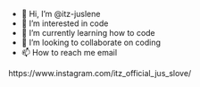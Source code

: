 - 👋 Hi, I’m @itz-juslene
- 👀 I’m interested in code
- 🌱 I’m currently learning how to code
- 💞️ I’m looking to collaborate on coding
- 📫 How to reach me email

<!---
itz-juslene/itz-juslene is a ✨ special ✨ repository because its `README.md` (this file) appears on your GitHub profile.
You can click the Preview link to take a look at your changes.
--->https://www.instagram.com/itz_official_jus_slove/
